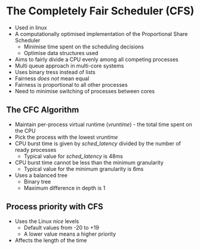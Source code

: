 # The Completely Fair Scheduler (CFS)
- Used in linux
- A computationally optimised implementation of the Proportional Share Scheduler
	- Minimise time spent on the scheduling decisions
	- Optimise data structures used
- Aims to fairly divide a CPU evenly among all competing processes
- Multi queue approach in multi-core systems
- Uses binary tress instead of lists
- Fairness *does not* mean equal
- Fairness is proportional to all other processes
- Need to minimise switching of processes between cores

## The CFC Algorithm
- Maintain per-process virtual runtime (*vruntime*)  - the total time spent on the CPU
- Pick the process with the lowest *vruntime*
- CPU burst time is given by *sched_latency* divided by the number of ready processes 
	- Typical value for *sched_latency* is 48ms
- CPU burst time cannot be less than the minimum granularity 
	- Typical value for the minimum granularity is 6ms
- Uses a balanced tree
	- Binary tree
	- Maximum difference in depth is 1


## Process priority with CFS
- Uses the Linux *nice* levels
	- Default values from -20 to +19
	- A lower value means a higher priority 
- Affects the length of the time 